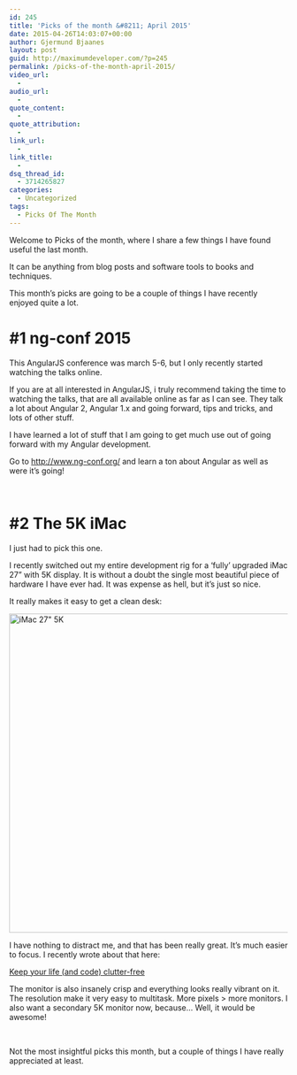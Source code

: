 ```yaml
---
id: 245
title: 'Picks of the month &#8211; April 2015'
date: 2015-04-26T14:03:07+00:00
author: Gjermund Bjaanes
layout: post
guid: http://maximumdeveloper.com/?p=245
permalink: /picks-of-the-month-april-2015/
video_url:
  - 
audio_url:
  - 
quote_content:
  - 
quote_attribution:
  - 
link_url:
  - 
link_title:
  - 
dsq_thread_id:
  - 3714265827
categories:
  - Uncategorized
tags:
  - Picks Of The Month
---
```

Welcome to Picks of the month, where I share a few things I have found useful the last month.

It can be anything from blog posts and software tools to books and techniques.

<!--more-->
This month&#8217;s picks are going to be a couple of things I have recently enjoyed quite a lot.

# #1 ng-conf 2015

This AngularJS conference was march 5-6, but I only recently started watching the talks online.

If you are at all interested in AngularJS, i truly recommend taking the time to watching the talks, that are all available online as far as I can see. They talk a lot about Angular 2, Angular 1.x and going forward, tips and tricks, and lots of other stuff.

I have learned a lot of stuff that I am going to get much use out of going forward with my Angular development.

Go to <a href="http://www.ng-conf.org/" target="_blank">http://www.ng-conf.org/</a> and learn a ton about Angular as well as were it&#8217;s going!

&nbsp;

# #2 The 5K iMac

I just had to pick this one.

I recently switched out my entire development rig for a ‘fully’ upgraded iMac 27” with 5K display. It is without a doubt the single most beautiful piece of hardware I have ever had. It was expense as hell, but it’s just so nice.

It really makes it easy to get a clean desk:

[<img class="alignnone wp-image-246" src="http://maximumdeveloper.com/wp-content/uploads/2015/04/0.jpeg" alt="iMac 27&quot; 5K" width="769" height="577" srcset="http://gjermundbjaanes.com/wp-content/uploads/2015/04/0.jpeg 2560w, http://gjermundbjaanes.com/wp-content/uploads/2015/04/0-300x225.jpeg 300w, http://gjermundbjaanes.com/wp-content/uploads/2015/04/0-1024x768.jpeg 1024w, http://gjermundbjaanes.com/wp-content/uploads/2015/04/0-945x709.jpeg 945w, http://gjermundbjaanes.com/wp-content/uploads/2015/04/0-600x450.jpeg 600w" sizes="(max-width: 769px) 100vw, 769px" />](http://maximumdeveloper.com/wp-content/uploads/2015/04/0.jpeg)

I have nothing to distract me, and that has been really great. It’s much easier to focus. I recently wrote about that here:
  
<a href="http://maximumdeveloper.com/keep-your-life-and-code-clutter-free/" target="_blank">Keep your life (and code) clutter-free</a>

The monitor is also insanely crisp and everything looks really vibrant on it. The resolution make it very easy to multitask. More pixels > more monitors. I also want a secondary 5K monitor now, because&#8230; Well, it would be awesome!

&nbsp;

Not the most insightful picks this month, but a couple of things I have really appreciated at least.

<div class="addtoany_share_save_container addtoany_content_bottom">
  <div class="a2a_kit a2a_kit_size_32 addtoany_list a2a_target" id="wpa2a_26">
    <a class="a2a_button_facebook" href="http://www.addtoany.com/add_to/facebook?linkurl=http%3A%2F%2Fgjermundbjaanes.com%2Fpicks-of-the-month-april-2015%2F&linkname=Picks%20of%20the%20month%20%E2%80%93%20April%202015" title="Facebook" rel="nofollow" target="_blank"></a><a class="a2a_button_twitter" href="http://www.addtoany.com/add_to/twitter?linkurl=http%3A%2F%2Fgjermundbjaanes.com%2Fpicks-of-the-month-april-2015%2F&linkname=Picks%20of%20the%20month%20%E2%80%93%20April%202015" title="Twitter" rel="nofollow" target="_blank"></a><a class="a2a_button_google_plus" href="http://www.addtoany.com/add_to/google_plus?linkurl=http%3A%2F%2Fgjermundbjaanes.com%2Fpicks-of-the-month-april-2015%2F&linkname=Picks%20of%20the%20month%20%E2%80%93%20April%202015" title="Google+" rel="nofollow" target="_blank"></a><a class="a2a_dd addtoany_share_save" href="https://www.addtoany.com/share"></a>
  </div>
</div>